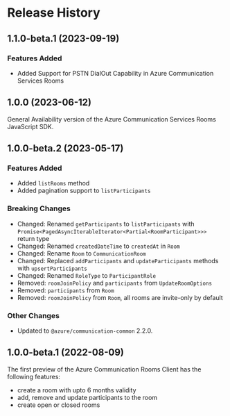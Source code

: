 # Release History

## 1.1.0-beta.1 (2023-09-19)

### Features Added

- Added Support for PSTN DialOut Capability in Azure Communication Services Rooms

## 1.0.0 (2023-06-12)

General Availability version of the Azure Communication Services Rooms JavaScript SDK.

## 1.0.0-beta.2 (2023-05-17)

### Features Added

- Added `listRooms` method
- Added pagination support to `listParticipants`

### Breaking Changes

- Changed: Renamed `getParticipants` to `listParticipants` with `Promise<PagedAsyncIterableIterator<Partial<RoomParticipant>>>` return type
- Changed: Renamed `createdDateTime` to `createdAt` in `Room`
- Changed: Rename `Room` to `CommunicationRoom`
- Changed: Replaced `addParticipants` and `updateParticipants` methods with `upsertParticipants`
- Changed: Renamed `RoleType` to `ParticipantRole`
- Removed: `roomJoinPolicy` and `participants` from `UpdateRoomOptions`
- Removed: `participants` from `Room`
- Removed: `roomJoinPolicy` from `Room`, all rooms are invite-only by default


### Other Changes

- Updated to `@azure/communication-common` 2.2.0.

## 1.0.0-beta.1 (2022-08-09)

The first preview of the Azure Communication Rooms Client has the following features:

- create a room with upto 6 months validity
- add, remove and update participants to the room
- create open or closed rooms
